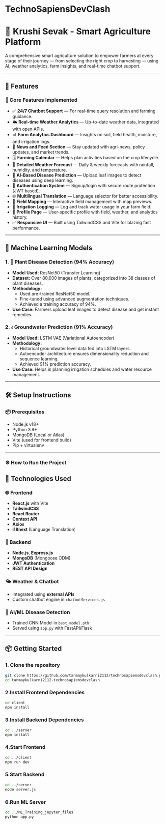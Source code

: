 # TechnoSapiensDevClash

# 🌾 Krushi Sevak - Smart Agriculture Platform

A comprehensive smart agriculture solution to empower farmers at every stage of their journey — from selecting the right crop to harvesting — using AI, weather analytics, farm insights, and real-time chatbot support.

---


## 🚀 Features

### 🌟 Core Features Implemented

- ✅ **24/7 Chatbot Support** — For real-time query resolution and farming guidance.
- 🌦️ **Real-time Weather Analytics** — Up-to-date weather data, integrated with open APIs.
- 📊 **Farm Analytics Dashboard** — Insights on soil, field health, moisture, and irrigation logs.
- 📰 **News and Feed Section** — Stay updated with agri-news, policy updates, and market trends.
- 🗓️ **Farming Calendar** — Helps plan activities based on the crop lifecycle.
- 🔎 **Detailed Weather Forecast** — Daily & weekly forecasts with rainfall, humidity, and temperature.
- 🧠 **AI-Based Disease Prediction** — Upload leaf images to detect diseases using deep learning.
- 🔐 **Authentication System** — Signup/login with secure route protection (JWT based).
- 🌐 **Multilingual Translation** — Language selector for better accessibility.
- 📍 **Field Mapping** — Interactive field management with map previews.
- 📅 **Irrigation Logging** — Log and track water usage in your farm field.
- 👤 **Profile Page** — User-specific profile with field, weather, and analytics history.
- ✅ **Responsive UI** — Built using TailwindCSS and Vite for blazing fast performance.

---

## 🧠 Machine Learning Models

### 1. **🌿 Plant Disease Detection (94% Accuracy)**

- **Model Used:** ResNet50 (Transfer Learning)
- **Dataset:** Over 80,000 images of plants, categorized into 38 classes of plant diseases.
- **Methodology:**
  - Used pre-trained ResNet50 model.
  - Fine-tuned using advanced augmentation techniques.
  - Achieved a training accuracy of 94%.
- **Use Case:** Farmers upload leaf images to detect disease and get instant remedies.

### 2. **💧 Groundwater Prediction (91% Accuracy)**

- **Model Used:** LSTM VAE (Variational Autoencoder)
- **Methodology:**
  - Historical groundwater level data fed into LSTM layers.
  - Autoencoder architecture ensures dimensionality reduction and sequence learning.
  - Achieved 91% prediction accuracy.
- **Use Case:** Helps in planning irrigation schedules and water resource management.

---
## 🛠️ Setup Instructions

### 📦 Prerequisites

- Node.js v18+
- Python 3.8+
- MongoDB (Local or Atlas)
- Vite (used for frontend build)
- Pip + virtualenv

---

### ⚙️ How to Run the Project

## 🔧 Technologies Used

### 🌐 Frontend
- **React.js** with Vite
- **TailwindCSS**
- **React Router**
- **Context API**
- **Axios**
- **i18next** (Language Translation)

### 🧠 Backend
- **Node.js**, **Express.js**
- **MongoDB** (Mongoose ODM)
- **JWT Authentication**
- **REST API Design**

### 🌤 Weather & Chatbot
- Integrated using **external APIs**
- Custom chatbot engine in `chatbotServices.js`

### 🧪 AI/ML Disease Detection
- Trained CNN Model in `best_model.pth`
- Served using `app.py` with FastAPI/Flask

---

## 📦 Getting Started

### 1. Clone the repository

```bash
git clone https://github.com/tanmaykulkarni2112/technosapiensdevclash.git
cd tanmaykulkarni2112-technosapiensdevclash
```
### 2.Install Frontend Dependencies
```bash
cd client
npm install
```

### 3.Install Backend Dependencies
```bash
cd ../server
npm install
```

### 4.Start Frontend
```bash
cd ../client
npm run dev
```

### 5.Start Backend
```bash
cd ../server
node server.js
```

### 6.Run ML Server 
```bash
cd ../ML_Training_jupyter_files
python app.py
```
